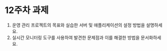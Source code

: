 # 12주차 과제

1. 운영 관리 프로젝트의 목표와 실습한 서버 및 애플리케이션의 설정 방법을 설명하세요.
2. 실시간 모니터링 도구를 사용하여 발견한 문제점과 이를 해결한 방법을 문서화하세요.
